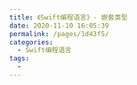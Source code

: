 ```yaml
---
title: 《Swift编程语言》- 嵌套类型
date: 2020-11-10 16:05:39
permalink: /pages/1d43f5/
categories:
  - Swift编程语言
tags:
  - 
---
```

